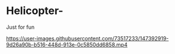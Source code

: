 # Helicopter-
Just for fun 


https://user-images.githubusercontent.com/73517233/147392919-9d26a90b-b516-448d-913e-0c5850dd6858.mp4

